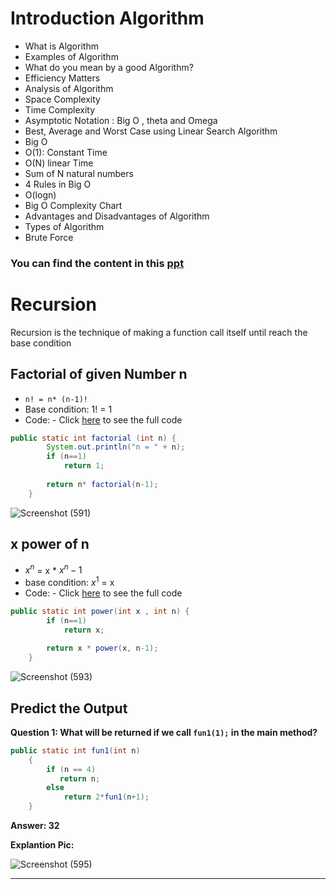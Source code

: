 # Introduction Algorithm

- What is Algorithm
- Examples of Algorithm
- What do you mean by a good Algorithm?
- Efficiency Matters
- Analysis of Algorithm
- Space Complexity
- Time Complexity
- Asymptotic Notation : Big O , theta and Omega
- Best, Average and Worst Case using Linear Search Algorithm
- Big O 
- O(1): Constant Time
- O(N) linear Time
- Sum of N natural numbers
- 4 Rules in Big O
- O(logn)
- Big O Complexity Chart
- Advantages and Disadvantages of Algorithm
- Types of Algorithm
- Brute Force

### You can find the content in this [ppt](./Algorithm%20IntroductionPPT.pdf)

# Recursion

Recursion is the technique of making a function call itself until reach the base condition

## Factorial of given Number n

- `n! = n* (n-1)!`
- Base condition: 1! = 1
- Code: - Click [here](./FactorialOfNum.java) to see the full code
```java
public static int factorial (int n) {
		System.out.println("n = " + n);
		if (n==1)
			return 1;
		
		return n* factorial(n-1);
	}
```
![Screenshot (591)](https://user-images.githubusercontent.com/70228962/173191985-023fe3a7-0055-4dbf-96c8-09b046007f00.png)

## x power of n

- $x^n$ = x * $x^n-1$
- base condition: $x^1$ = x
- Code: - Click [here](./xPowerOfN.java) to see the full code
```java
public static int power(int x , int n) {
		if (n==1)
			return x;
		
		return x * power(x, n-1);
	}
```
![Screenshot (593)](https://user-images.githubusercontent.com/70228962/173192249-051c7b5b-49f7-4103-97d5-075a62876131.png)


## Predict the Output 

**Question 1: What will be returned if we call `fun1(1);` in the main method?**
```java
public static int fun1(int n)
	{
	    if (n == 4)
	       return n;
	    else 
	    	return 2*fun1(n+1);
	}
```

**Answer: 32**

**Explantion Pic:**

![Screenshot (595)](https://user-images.githubusercontent.com/70228962/173192402-6e00d704-de00-400c-9b85-79e651731e19.png)

---



